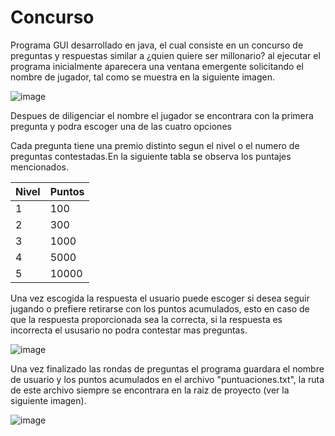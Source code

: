 # Concurso
Programa GUI desarrollado en java, el cual consiste en un concurso de preguntas y respuestas similar a ¿quien quiere ser millonario? al ejecutar el programa inicialmente aparecera una ventana emergente solicitando el nombre de jugador, tal como se muestra en la siguiente imagen.



![image](https://user-images.githubusercontent.com/82300836/133953361-7cbf243a-f889-4734-99b5-883e9dfb6d96.png)


Despues de diligenciar el nombre el jugador se encontrara con la primera pregunta y podra escoger una de las cuatro opciones 




Cada pregunta tiene una premio distinto segun el nivel o el numero de preguntas contestadas.En la siguiente tabla se observa los puntajes mencionados.

                    
Nivel  | Puntos
------------- | -------------
1  | 100
2  | 300 
3  | 1000
4  |5000
5 | 10000
                


Una vez escogida la respuesta el usuario puede escoger si desea seguir jugando o prefiere retirarse con los puntos acumulados, esto en caso de que la respuesta proporcionada sea la correcta, si la respuesta es incorrecta el ususario no podra contestar mas preguntas.



![image](https://user-images.githubusercontent.com/82300836/133953507-54653490-cf19-4b8e-ae4a-9d9e6e2857d8.png)


Una vez finalizado las rondas de preguntas el programa guardara el nombre de usuario y los puntos acumulados en el archivo "puntuaciones.txt", la ruta de este archivo siempre se encontrara en la raiz de proyecto (ver la siguiente imagen).


![image](https://user-images.githubusercontent.com/82300836/133953388-1a203061-baed-4dfd-b561-52c5e85feae6.png)
